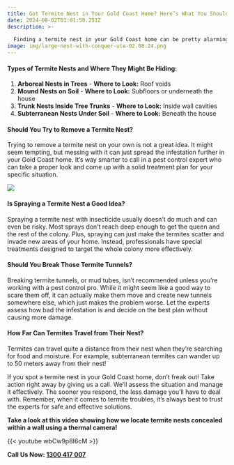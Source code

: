```yaml
---
title: Got Termite Nest in Your Gold Coast Home? Here’s What You Should Know
date: 2024-08-02T01:01:50.251Z
description: >-
  
  Finding a termite nest in your Gold Coast home can be pretty alarming. It usually means you’ve got a serious infestation on your hands, and those little critters can cause a lot of damage if left unchecked. Termites are notorious for munching through wood, plaster, and even insulation, which can really compromise your home. So, it’s important to act fast and tackle the issue head-on!
image: img/large-nest-with-conquer-ute-02.08.24.png
---
```



#### Types of Termite Nests and Where They Might Be Hiding:



1. **Arboreal Nests in Trees** - **Where to Look:** Roof voids
2. **Mound Nests on Soil** - **Where to Look:** Subfloors or underneath the house
3. **Trunk Nests Inside Tree Trunks** - **Where to Look:** Inside wall cavities
4. **Subterranean Nests Under Soil** - **Where to Look:** Beneath the house

#### Should You Try to Remove a Termite Nest?

Trying to remove a termite nest on your own is not a great idea. It might seem tempting, but messing with it can just spread the infestation further in your Gold Coast home. It’s way smarter to call in a pest control expert who can take a proper look and come up with a solid treatment plan for your specific situation.



![](img/termite-nest-in-roof-020824.png)



#### Is Spraying a Termite Nest a Good Idea?

Spraying a termite nest with insecticide usually doesn’t do much and can even be risky. Most sprays don’t reach deep enough to get the queen and the rest of the colony. Plus, spraying can just make the termites scatter and invade new areas of your home. Instead, professionals have special treatments designed to target the whole colony more effectively.

#### Should You Break Those Termite Tunnels?

Breaking termite tunnels, or mud tubes, isn’t recommended unless you’re working with a pest control pro. While it might seem like a good way to scare them off, it can actually make them move and create new tunnels somewhere else, which just makes the problem worse. Let the experts assess how bad the infestation is and decide on the best plan without causing more damage.

#### How Far Can Termites Travel from Their Nest?

Termites can travel quite a distance from their nest when they’re searching for food and moisture. For example, subterranean termites can wander up to 50 meters away from their nest!

If you spot a termite nest in your Gold Coast home, don’t freak out! Take action right away by giving us a call. We’ll assess the situation and manage it effectively. The sooner you respond, the less damage you’ll have to deal with. Remember, when it comes to termite troubles, it’s always best to trust the experts for safe and effective solutions.



**Take a look at this video showing how we locate termite nests concealed within a wall using a thermal camera!**

{{< youtube wbCw9p8I6cM >}}

**Call Us Now: [1300 417 007](tel:1300417007)**
